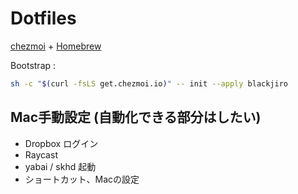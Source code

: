 # Dotfiles
[chezmoi](https://www.chezmoi.io/) + [Homebrew](https://brew.sh/)

Bootstrap :
```sh
sh -c "$(curl -fsLS get.chezmoi.io)" -- init --apply blackjiro
```

## Mac手動設定 (自動化できる部分はしたい)
- Dropbox ログイン
- Raycast
- yabai / skhd 起動
- ショートカット、Macの設定
